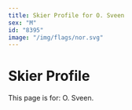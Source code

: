 ```yaml
---
title: Skier Profile for O. Sveen
sex: "M"
id: "8395"
image: "/img/flags/nor.svg" 
---
```


# Skier Profile

This page is for: O. Sveen.
    